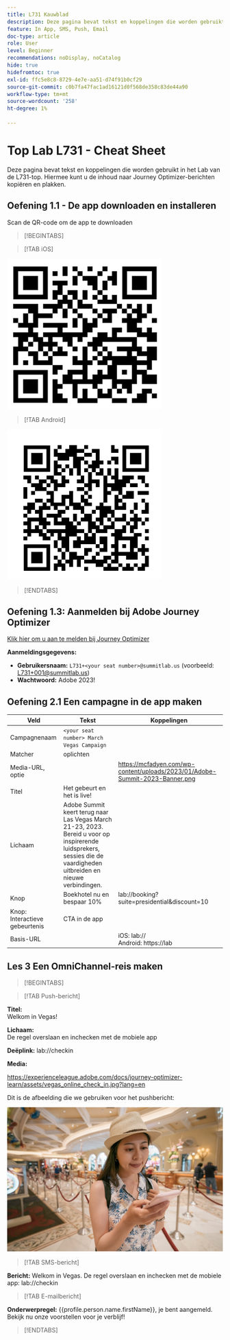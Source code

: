 ```yaml
---
title: L731 Kauwblad
description: Deze pagina bevat tekst en koppelingen die worden gebruikt in het Lab van de L731-top.
feature: In App, SMS, Push, Email
doc-type: article
role: User
level: Beginner
recommendations: noDisplay, noCatalog
hide: true
hidefromtoc: true
exl-id: ffc5e8c8-8729-4e7e-aa51-d74f91b0cf29
source-git-commit: c0b7fa47fac1ad16121d0f568de358c83de44a90
workflow-type: tm+mt
source-wordcount: '258'
ht-degree: 1%

---
```


# Top Lab L731 - Cheat Sheet

Deze pagina bevat tekst en koppelingen die worden gebruikt in het Lab van de L731-top. Hiermee kunt u de inhoud naar Journey Optimizer-berichten kopiëren en plakken.

## Oefening 1.1 - De app downloaden en installeren

Scan de QR-code om de app te downloaden

>[!BEGINTABS]

>[!TAB iOS]

![QR-code voor iOS](/help/assets/lab731-ios-qr-code.png)

>[!TAB Android]

![QR-code voor Android](/help/assets/lab731-android-qr-code.png)

>[!ENDTABS]

## Oefening 1.3: Aanmelden bij Adobe Journey Optimizer

[Klik hier om u aan te melden bij Journey Optimizer](https://experience.adobe.com/#/@techmarketingdemos/sname:summit-2023-ajo-lab/journey-optimizer/home)

**Aanmeldingsgegevens:**

* **Gebruikersnaam:** `L731+<your seat number>@summitlab.us` (voorbeeld: L731+001@summitlab.us)
* **Wachtwoord:** Adobe 2023!


## Oefening 2.1 Een campagne in de app maken

| Veld | Tekst | Koppelingen |
|----|----|----|
| Campagnenaam | `<your seat number> March Vegas Campaign` |  |
| Matcher | oplichten |  |
| Media-URL, optie |  | https://mcfadyen.com/wp-content/uploads/2023/01/Adobe-Summit-2023-Banner.png |
| Titel | Het gebeurt en het is live! |  |
| Lichaam | Adobe Summit keert terug naar Las Vegas March 21-23, 2023. Bereid u voor op inspirerende luidsprekers, sessies die de vaardigheden uitbreiden en nieuwe verbindingen. |  |
| Knop | Boekhotel nu en bespaar 10% | lab://booking?suite=presidential&amp;discount=10 |
| Knop: Interactieve gebeurtenis | CTA in de app |  |
| Basis-URL |  | iOS: lab:// <br>Android: https://lab |


## Les 3 Een OmniChannel-reis maken

>[!BEGINTABS]

>[!TAB Push-bericht]

**Titel:**\
Welkom in Vegas!

**Lichaam:**\
De regel overslaan en inchecken met de mobiele app

**Deëplink:** lab://checkin

**Media:**

https://experienceleague.adobe.com/docs/journey-optimizer-learn/assets/vegas_online_check_in.jpg?lang=en


Dit is de afbeelding die we gebruiken voor het pushbericht:

![Online inchecken](/help/assets/vegas_online_check_in.jpg)

>[!TAB SMS-bericht]

**Bericht:**
Welkom in Vegas. De regel overslaan en inchecken met de mobiele app: lab://checkin

>[!TAB E-mailbericht]

**Onderwerpregel:**
{{profile.person.name.firstName}}, je bent aangemeld. Bekijk nu onze voorstellen voor je verblijf!

>[!ENDTABS]
